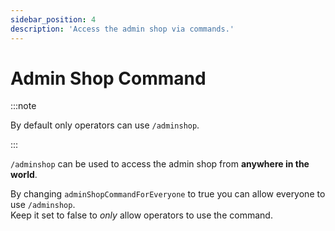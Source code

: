 ```yaml
---
sidebar_position: 4
description: 'Access the admin shop via commands.'
---
```


# Admin Shop Command

:::note

By default only operators can use `/adminshop`.

:::

`/adminshop` can be used to access the admin shop from **anywhere in the world**.

By changing `adminShopCommandForEveryone` to true you can allow everyone to use `/adminshop`.\
Keep it set to false to *only* allow operators to use the command.